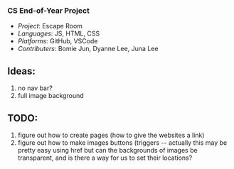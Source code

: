 ### CS End-of-Year Project
- *Project*: Escape Room
- *Languages*: JS, HTML, CSS
- *Platforms*: GitHub, VSCode
- *Contributers*: Bomie Jun, Dyanne Lee, Juna Lee

## Ideas:
1. no nav bar?
2. full image background

## TODO:
1. figure out how to create pages (how to give the websites a link)
2. figure out how to make images buttons (triggers -- actually this may be pretty easy using href but can the backgrounds of images be transparent, and is there a way for us to set their locations?
